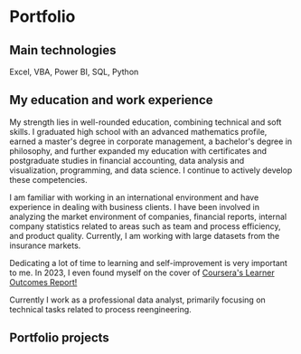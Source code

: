# Portfolio

## Main technologies
Excel, VBA, Power BI, SQL, Python

## My education and work experience
My strength lies in well-rounded education, combining technical and soft skills. I graduated high school with an advanced mathematics profile, earned a master's degree in corporate management, a bachelor's degree in philosophy, and further expanded my education with certificates and postgraduate studies in financial accounting, data analysis and visualization, programming, and data science. I continue to actively develop these competencies.

I am familiar with working in an international environment and have experience in dealing with business clients. I have been involved in analyzing the market environment of companies, financial reports, internal company statistics related to areas such as team and process efficiency, and product quality. Currently, I am working with large datasets from the insurance markets.

Dedicating a lot of time to learning and self-improvement is very important to me. In 2023, I even found myself on the cover of [Coursera's Learner Outcomes Report!](https://about.coursera.org/press/wp-content/uploads/2023/05/Learner-Outcomes-Report-2023.pdf)

Currently I work as a professional data analyst, primarily focusing on technical tasks related to process reengineering.

## Portfolio projects

